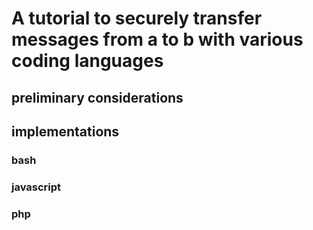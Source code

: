 # A tutorial to securely transfer messages from a to b with various coding languages

## preliminary considerations

## implementations

### bash

### javascript

### php 
